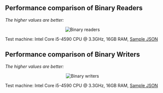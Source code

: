 ## Performance comparison of Binary Readers

*The higher values are better:* 

<div align="center">
    <img src="adapters/binary-readers.png" alt="Binary readers" />
</div>

Test machine: Intel Core i5-4590 CPU @ 3.3GHz, 16GB RAM,
[Sample JSON](https://github.com/berkesa/datatree-adapters/blob/master/src/test/resources/sample-small.json) 

## Performance comparison of Binary Writers

*The higher values are better:* 

<div align="center">
    <img src="adapters/binary-writers.png" alt="Binary writers" />
</div>

Test machine: Intel Core i5-4590 CPU @ 3.3GHz, 16GB RAM,
[Sample JSON](https://github.com/berkesa/datatree-adapters/blob/master/src/test/resources/sample-small.json) 